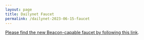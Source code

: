 ```yaml
---
layout: page
title: Dailynet Faucet
permalink: /dailynet-2023-06-15-faucet
---
```


[Please find the new Beacon-capable faucet by following this link](https://faucet.dailynet-2023-06-15.teztnets.xyz).
